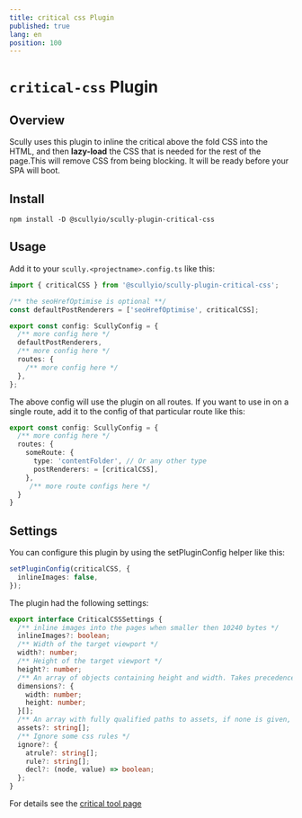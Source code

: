 ```yaml
---
title: critical css Plugin
published: true
lang: en
position: 100
---
```


# `critical-css` Plugin

## Overview

Scully uses this plugin to inline the critical above the fold CSS into the HTML, and then **lazy-load** the CSS that is needed for the rest of the page.This will remove CSS from being blocking. It will be ready before your SPA will boot.

## Install

```
npm install -D @scullyio/scully-plugin-critical-css
```

## Usage

Add it to your `scully.<projectname>.config.ts` like this:

```typescript
import { criticalCSS } from '@scullyio/scully-plugin-critical-css';

/** the seoHrefOptimise is optional **/
const defaultPostRenderers = ['seoHrefOptimise', criticalCSS];

export const config: ScullyConfig = {
  /** more config here */
  defaultPostRenderers,
  /** more config here */
  routes: {
    /** more config here */
  },
};
```

The above config will use the plugin on all routes. If you want to use in on a single route, add it to the config of that particular route like this:

```typescript
export const config: ScullyConfig = {
  /** more config here */
  routes: {
    someRoute: {
      type: 'contentFolder', // Or any other type
      postRenderers: = [criticalCSS],
    },
     /** more route configs here */
  }
}
```

## Settings

You can configure this plugin by using the setPluginConfig helper like this:

```typescript
setPluginConfig(criticalCSS, {
  inlineImages: false,
});
```

The plugin had the following settings:

```typescript
export interface CriticalCSSSettings {
  /** inline images into the pages when smaller then 10240 bytes */
  inlineImages?: boolean;
  /** Width of the target viewport */
  width?: number;
  /** Height of the target viewport */
  height?: number;
  /** An array of objects containing height and width. Takes precedence over width and height if set */
  dimensions?: {
    width: number;
    height: number;
  }[];
  /** An array with fully qualified paths to assets, if none is given, the root, and the root/assets will be used to look for static assets*/
  assets?: string[];
  /** Ignore some css rules */
  ignore?: {
    atrule?: string[];
    rule?: string[];
    decl?: (node, value) => boolean;
  };
}
```

For details see the [critical tool page](https://github.com/addyosmani/critical)
